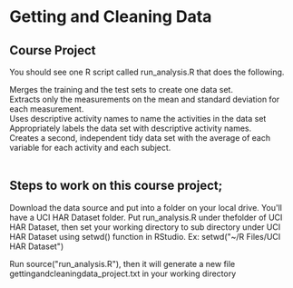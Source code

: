 

<h1>Getting and Cleaning Data</h1>
<h2>Course Project</h2>

You should see one R script called run_analysis.R that does the following.

Merges the training and the test sets to create one data set.<br>
Extracts only the measurements on the mean and standard deviation for each measurement.<br>
Uses descriptive activity names to name the activities in the data set<br>
Appropriately labels the data set with descriptive activity names.<br>
Creates a second, independent tidy data set with the average of each variable for each activity and each subject.<br><br>


<h2>Steps to work on this course project;</h2>

Download the data source and put into a folder on your local drive. You'll have a UCI HAR Dataset folder.
Put run_analysis.R under thefolder of UCI HAR Dataset, then set your working directory to sub directory under UCI HAR Dataset using setwd() function in RStudio. Ex: setwd("~/R Files/UCI HAR Dataset")

Run source("run_analysis.R"), then it will generate a new file gettingandcleaningdata_project.txt in your working directory
